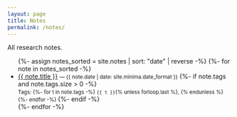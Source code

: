 ```yaml
---
layout: page
title: Notes
permalink: /notes/
---
```


All research notes.

<ul>
{%- assign notes_sorted = site.notes | sort: "date" | reverse -%}
{%- for note in notes_sorted -%}
  <li>
    <a href="{{ note.url | relative_url }}">{{ note.title }}</a>
    <small> — {{ note.date | date: site.minima.date_format }}</small>
    {%- if note.tags and note.tags.size > 0 -%}
      <br/><small>Tags: 
        {%- for t in note.tags -%}
          <code>{{ t }}</code>{% unless forloop.last %}, {% endunless %}
        {%- endfor -%}
      </small>
    {%- endif -%}
  </li>
{%- endfor -%}
</ul>

